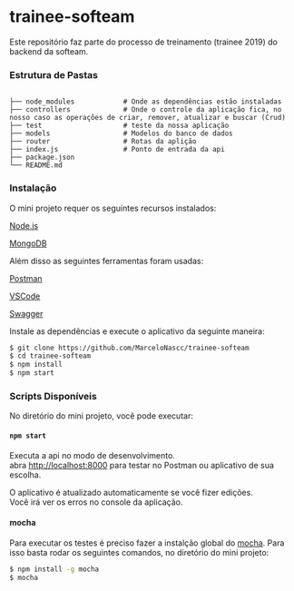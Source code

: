 # trainee-softeam

Este repositório faz parte do processo de treinamento (trainee 2019) do backend da softeam.

### Estrutura de Pastas
```

├── node_modules            # Onde as dependências estão instaladas
├── controllers             # Onde o controle da aplicação fica, no nosso caso as operações de criar, remover, atualizar e buscar (Crud)           
├── test                    # teste da nossa aplicação
├── models                  # Modelos do banco de dados
├── router                  # Rotas da aplição 
├── index.js                # Ponto de entrada da api
├── package.json
└── README.md

```

### Instalação

O mini projeto requer os seguintes recursos instalados:

[Node.js]

[MongoDB]

Além disso as seguintes ferramentas foram usadas: 

[Postman] 

[VSCode]

[Swagger]

Instale as dependências e execute o aplicativo da seguinte maneira:

```sh
$ git clone https://github.com/MarceloNascc/trainee-softeam
$ cd trainee-softeam
$ npm install
$ npm start
```

### Scripts Disponíveis

No diretório do mini projeto, você pode executar:

#### `npm start`

Executa a api no modo de desenvolvimento.<br>
abra [http://localhost:8000](http://localhost:8000) para testar no Postman ou aplicativo de sua escolha.

O aplicativo é atualizado automaticamente se você fizer edições.<br>
Você irá ver os erros no console da aplicação.

#### mocha

Para executar os testes é preciso fazer a instalção global do [mocha]. Para isso basta rodar os seguintes comandos, no diretório do mini projeto:

```sh
$ npm install -g mocha
$ mocha
```

[node.js]: <http://nodejs.org>  
[NPM]: <https://www.npmjs.com/>
[mocha]: <https://mochajs.org/>
[MongoDB]: <https://www.mongodb.com/>
[Postman]: <https://www.getpostman.com/>
[VSCode]: <https://code.visualstudio.com/>
[Swagger]: <https://swagger.io>